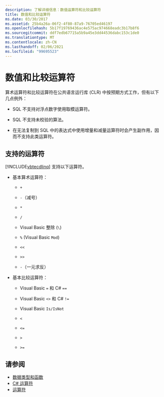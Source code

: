 ```yaml
---
description: 了解详细信息：数值运算符和比较运算符
title: 数值和比较运算符
ms.date: 03/30/2017
ms.assetid: 25b4a26a-06f2-4f80-87a9-76705ed46197
ms.openlocfilehash: 5b17f19769436ac4e575ac974668eadc3b17b8f6
ms.sourcegitcommit: ddf7edb67715a5b9a45e3dd44536dabc153c1de0
ms.translationtype: MT
ms.contentlocale: zh-CN
ms.lasthandoff: 02/06/2021
ms.locfileid: "99695523"
---
```

# <a name="numeric-and-comparison-operators"></a>数值和比较运算符

算术运算符和比较运算符在公共语言运行库 (CLR) 中按预期方式工作，但有以下几点例外：

- SQL 不支持对浮点数字使用取模运算符。

- SQL 不支持未校验的算法。

- 在无法复制到 SQL 中的表达式中使用增量和减量运算符时会产生副作用，因而不支持此类运算符。

## <a name="supported-operators"></a>支持的运算符

[!INCLUDE[vbtecdlinq](../../../../../../includes/vbtecdlinq-md.md)] 支持以下运算符。

- 基本算术运算符：

  - `+`

  - `-`（减号）

  - `*`

  - `/`

  - Visual Basic 整除 (`\`)

  - `%` (Visual Basic `Mod`)

  - `<<`

  - `>>`

  - `-`（一元求反）

- 基本比较运算符：

  - Visual Basic `=` 和 C# `==`

  - Visual Basic `<>` 和 C# `!=`

  - Visual Basic `Is/IsNot`

  - `<`

  - `<=`

  - `>`

  - `>=`

## <a name="see-also"></a>请参阅

- [数据类型和函数](data-types-and-functions.md)
- [C# 运算符](../../../../../csharp/language-reference/operators/index.md)
- [运算符](../../../../../visual-basic/language-reference/operators/index.md)
